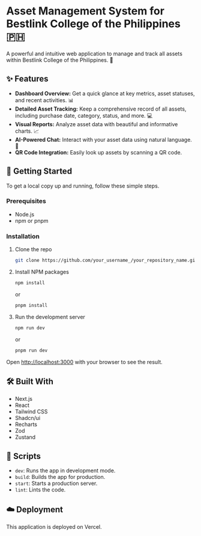 # Asset Management System for Bestlink College of the Philippines 🇵🇭

A powerful and intuitive web application to manage and track all assets within Bestlink College of the Philippines. 🏫

## ✨ Features

*   **Dashboard Overview:** Get a quick glance at key metrics, asset statuses, and recent activities. 📊
*   **Detailed Asset Tracking:** Keep a comprehensive record of all assets, including purchase date, category, status, and more. 💻
*   **Visual Reports:** Analyze asset data with beautiful and informative charts. 📈
*   **AI-Powered Chat:** Interact with your asset data using natural language. 🤖
*   **QR Code Integration:** Easily look up assets by scanning a QR code.

## 🚀 Getting Started

To get a local copy up and running, follow these simple steps.

### Prerequisites

*   Node.js
*   npm or pnpm

### Installation

1.  Clone the repo
    ```sh
    git clone https://github.com/your_username_/your_repository_name.git
    ```
2.  Install NPM packages
    ```sh
    npm install
    ```
    or
    ```sh
    pnpm install
    ```
3.  Run the development server
    ```sh
    npm run dev
    ```
    or
    ```sh
    pnpm run dev
    ```

Open [http://localhost:3000](http://localhost:3000) with your browser to see the result.

## 🛠️ Built With

*   Next.js
*   React
*   Tailwind CSS
*   Shadcn/ui
*   Recharts
*   Zod
*   Zustand

## 📜 Scripts

*   `dev`: Runs the app in development mode.
*   `build`: Builds the app for production.
*   `start`: Starts a production server.
*   `lint`: Lints the code.

## ☁️ Deployment

This application is deployed on Vercel.

